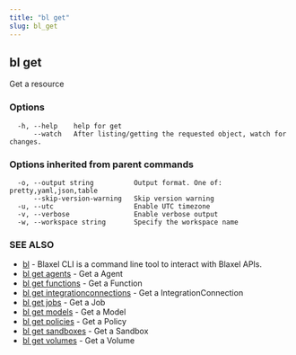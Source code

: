 ```yaml
---
title: "bl get"
slug: bl_get
---
```

## bl get

Get a resource

### Options

```
  -h, --help    help for get
      --watch   After listing/getting the requested object, watch for changes.
```

### Options inherited from parent commands

```
  -o, --output string          Output format. One of: pretty,yaml,json,table
      --skip-version-warning   Skip version warning
  -u, --utc                    Enable UTC timezone
  -v, --verbose                Enable verbose output
  -w, --workspace string       Specify the workspace name
```

### SEE ALSO

* [bl](bl.md)	 - Blaxel CLI is a command line tool to interact with Blaxel APIs.
* [bl get agents](bl_get_agents.md)	 - Get a Agent
* [bl get functions](bl_get_functions.md)	 - Get a Function
* [bl get integrationconnections](bl_get_integrationconnections.md)	 - Get a IntegrationConnection
* [bl get jobs](bl_get_jobs.md)	 - Get a Job
* [bl get models](bl_get_models.md)	 - Get a Model
* [bl get policies](bl_get_policies.md)	 - Get a Policy
* [bl get sandboxes](bl_get_sandboxes.md)	 - Get a Sandbox
* [bl get volumes](bl_get_volumes.md)	 - Get a Volume

